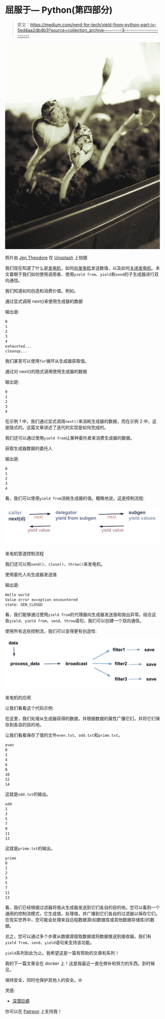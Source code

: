 # 屈服于— Python(第四部分)

> 原文：<https://medium.com/nerd-for-tech/yield-from-python-part-iv-5ed4aa2db4b3?source=collection_archive---------3----------------------->

![](img/a60b521f1f1f8ecbf97cf81e5fb6237c.png)

照片由 [Jen Theodore](https://unsplash.com/@jentheodore?utm_source=unsplash&utm_medium=referral&utm_content=creditCopyText) 在 [Unsplash](https://unsplash.com/s/photos/seed?utm_source=unsplash&utm_medium=referral&utm_content=creditCopyText) 上拍摄

我们现在知道了什么是[发电机](/analytics-vidhya/yield-python-part-i-4dbfe914ad2d)，如何[向发电机](https://dkhambu.medium.com/yield-python-part-ii-e93abb619a16)发送数值，以及如何[关闭发电机](https://dkhambu.medium.com/yield-python-part-ii-e93abb619a16)。本文着眼于我们如何使用调用者、使用`yield from`、`yield`和`send`的子生成器进行双向通信。

我们知道如何创造和消费价值。例如。

通过显式调用 next()来使用生成器的数据

输出是:

```
0
1
2
3
4
exhausted...
cleanup...
```

我们甚至可以使用`for`循环从生成器获取值。

通过对 next()的隐式调用使用生成器的数据

输出是:

```
0
1
2
3
4
```

在示例 1 中，我们通过显式调用`next()`来消耗生成器的数据，而在示例 2 中，这是隐式的。这篇文章讲述了迭代的实现是如何完成的。

我们还可以通过使用`yield from`让某种委托者来消费生成器的数据。

获取生成器数据的委托人

输出是:

```
0
1
2
3
4
```

看，我们可以使用`yield from`消耗生成器的值。概略地说，这是控制流程:

![](img/d86137457f8917a44d48b870a0d8b590.png)

发电机管道控制流程

我们还可以用`send()`、`close()`、`throw()`来发电机。

使用委托人向生成器发送值

输出是:

```
Hello world
Value error exception encountered
state: GEN_CLOSED
```

看，我们能够通过使用`yield from`的代理器向生成器发送值和抛出异常。结合这些`yield`、`yield from`、`send`、`throw`语句，我们可以创建一个双向通信。

使用所有这些控制流，我们可以变得更有创造性:

![](img/a00adeb9c21d0a43b26439f90ed16f39.png)

发电机的应用

让我们看看这个代码示例:

在这里，我们处理从生成器获得的数据，并根据数据的属性广播它们，并将它们保存到各自的目的地。

让我们看看保存了值的文件`even.txt`、`odd.txt`和`prime.txt`。

```
even
0
2
4
6
8
10
12
14
```

这就是`odd.txt`的输出。

```
odd
1
3
5
7
9
11
13
```

这就是`prime.txt`的输出。

```
prime
0
1
2
3
5
7
11
13
```

看，我们已经根据过滤器将值从生成器发送到它们各自的目的地。您可以看到一个通用的控制流模式，它生成值，处理值，并广播到它们各自的过滤器以保存它们。在现实世界中，您可能会处理来自远程数据源(如数据库或其他数据存储库)的数据。

总之，您可以通过多个步骤从数据源提取数据或将数据推送到接收器。我们有`yield from`、`send`、`yield`语句来支持该功能。

`yield`系列到此为止。我希望这是一篇有帮助的文章和系列！

我的下一篇文章会在 docker 上！这是我最近一直在修补和努力的东西。到时候见。

保持安全，同时也保护其他人的安全。☮️

灵感:

*   [深潜巨蟒](https://www.udemy.com/course/python-3-deep-dive-part-2/)

你可以在 [Patreon](https://www.patreon.com/dkhambu) 上支持我！